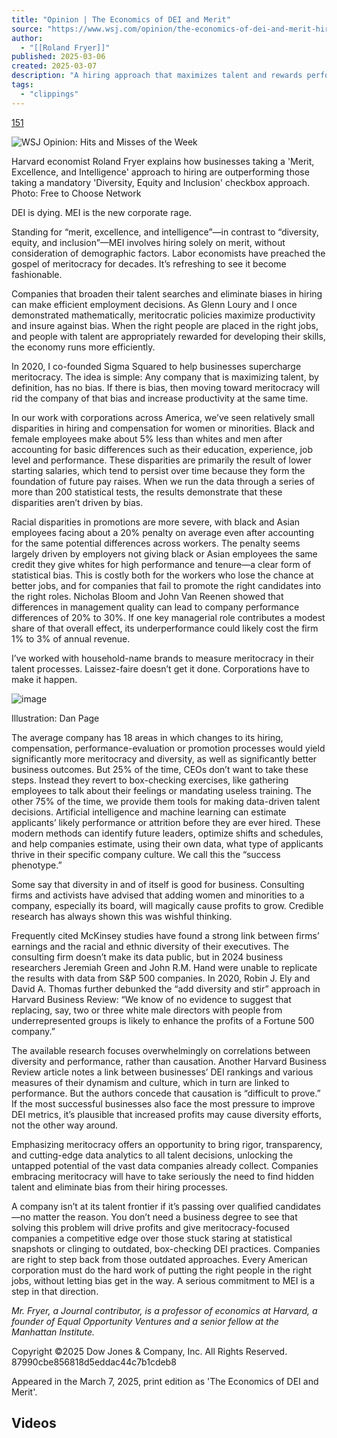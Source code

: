 ```yaml
---
title: "Opinion | The Economics of DEI and Merit"
source: "https://www.wsj.com/opinion/the-economics-of-dei-and-merit-hiring-productivity-1fc094d2?st=LscLF4"
author:
  - "[[Roland Fryer]]"
published: 2025-03-06
created: 2025-03-07
description: "A hiring approach that maximizes talent and rewards performance is the antidote to bias."
tags:
  - "clippings"
---
```

[151](https://www.wsj.com/opinion/?st=LscLF4#comments_sector)

![WSJ Opinion: Hits and Misses of the Week](https://opinion-images.wsj.net/im-04633960?width=96&size=1)

Harvard economist Roland Fryer explains how businesses taking a 'Merit, Excellence, and Intelligence' approach to hiring are outperforming those taking a mandatory 'Diversity, Equity and Inclusion' checkbox approach. Photo: Free to Choose Network

DEI is dying. MEI is the new corporate rage.

Standing for “merit, excellence, and intelligence”—in contrast to “diversity, equity, and inclusion”—MEI involves hiring solely on merit, without consideration of demographic factors. Labor economists have preached the gospel of meritocracy for decades. It’s refreshing to see it become fashionable.

Companies that broaden their talent searches and eliminate biases in hiring can make efficient employment decisions. As Glenn Loury and I once demonstrated mathematically, meritocratic policies maximize productivity and insure against bias. When the right people are placed in the right jobs, and people with talent are appropriately rewarded for developing their skills, the economy runs more efficiently.

In 2020, I co-founded Sigma Squared to help businesses supercharge meritocracy. The idea is simple: Any company that is maximizing talent, by definition, has no bias. If there is bias, then moving toward meritocracy will rid the company of that bias and increase productivity at the same time.

In our work with corporations across America, we’ve seen relatively small disparities in hiring and compensation for women or minorities. Black and female employees make about 5% less than whites and men after accounting for basic differences such as their education, experience, job level and performance. These disparities are primarily the result of lower starting salaries, which tend to persist over time because they form the foundation of future pay raises. When we run the data through a series of more than 200 statistical tests, the results demonstrate that these disparities aren’t driven by bias.

Racial disparities in promotions are more severe, with black and Asian employees facing about a 20% penalty on average even after accounting for the same potential differences across workers. The penalty seems largely driven by employers not giving black or Asian employees the same credit they give whites for high performance and tenure—a clear form of statistical bias. This is costly both for the workers who lose the chance at better jobs, and for companies that fail to promote the right candidates into the right roles. Nicholas Bloom and John Van Reenen showed that differences in management quality can lead to company performance differences of 20% to 30%. If one key managerial role contributes a modest share of that overall effect, its underperformance could likely cost the firm 1% to 3% of annual revenue.

I’ve worked with household-name brands to measure meritocracy in their talent processes. Laissez-faire doesn’t get it done. Corporations have to make it happen.

![image](https://opinion-images.wsj.net/im-28929866/?size=1.5)

Illustration: Dan Page

The average company has 18 areas in which changes to its hiring, compensation, performance-evaluation or promotion processes would yield significantly more meritocracy and diversity, as well as significantly better business outcomes. But 25% of the time, CEOs don’t want to take these steps. Instead they revert to box-checking exercises, like gathering employees to talk about their feelings or mandating useless training. The other 75% of the time, we provide them tools for making data-driven talent decisions. Artificial intelligence and machine learning can estimate applicants’ likely performance or attrition before they are ever hired. These modern methods can identify future leaders, optimize shifts and schedules, and help companies estimate, using their own data, what type of applicants thrive in their specific company culture. We call this the “success phenotype.”

Some say that diversity in and of itself is good for business. Consulting firms and activists have advised that adding women and minorities to a company, especially its board, will magically cause profits to grow. Credible research has always shown this was wishful thinking.

Frequently cited McKinsey studies have found a strong link between firms’ earnings and the racial and ethnic diversity of their executives. The consulting firm doesn’t make its data public, but in 2024 business researchers Jeremiah Green and John R.M. Hand were unable to replicate the results with data from S&P 500 companies. In 2020, Robin J. Ely and David A. Thomas further debunked the “add diversity and stir” approach in Harvard Business Review: “We know of no evidence to suggest that replacing, say, two or three white male directors with people from underrepresented groups is likely to enhance the profits of a Fortune 500 company.”

The available research focuses overwhelmingly on correlations between diversity and performance, rather than causation. Another Harvard Business Review article notes a link between businesses’ DEI rankings and various measures of their dynamism and culture, which in turn are linked to performance. But the authors concede that causation is “difficult to prove.” If the most successful businesses also face the most pressure to improve DEI metrics, it’s plausible that increased profits may cause diversity efforts, not the other way around.

Emphasizing meritocracy offers an opportunity to bring rigor, transparency, and cutting-edge data analytics to all talent decisions, unlocking the untapped potential of the vast data companies already collect. Companies embracing meritocracy will have to take seriously the need to find hidden talent and eliminate bias from their hiring processes.

A company isn’t at its talent frontier if it’s passing over qualified candidates—no matter the reason. You don’t need a business degree to see that solving this problem will drive profits and give meritocracy-focused companies a competitive edge over those stuck staring at statistical snapshots or clinging to outdated, box-checking DEI practices. Companies are right to step back from those outdated approaches. Every American corporation must do the hard work of putting the right people in the right jobs, without letting bias get in the way. A serious commitment to MEI is a step in that direction.

*Mr. Fryer, a Journal contributor, is a professor of economics at Harvard, a founder of Equal Opportunity Ventures and a senior fellow at the Manhattan Institute.*

Copyright ©2025 Dow Jones & Company, Inc. All Rights Reserved. 87990cbe856818d5eddac44c7b1cdeb8

Appeared in the March 7, 2025, print edition as 'The Economics of DEI and Merit'.

## Videos
